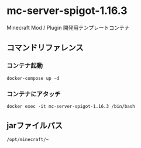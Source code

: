# mc-server-spigot-1.16.3

Minecraft Mod / Plugin 開発用テンプレートコンテナ

## コマンドリファレンス

### コンテナ起動

`docker-compose up -d`

### コンテナにアタッチ

`docker exec -it mc-server-spigot-1.16.3 /bin/bash`


## jarファイルパス

`/opt/minecraft/~`
